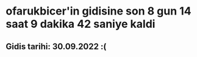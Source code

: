 # ofarukbicer'in gidisine son 8 gun 14 saat 9 dakika 42 saniye kaldi

## Gidis tarihi: 30.09.2022 :(
